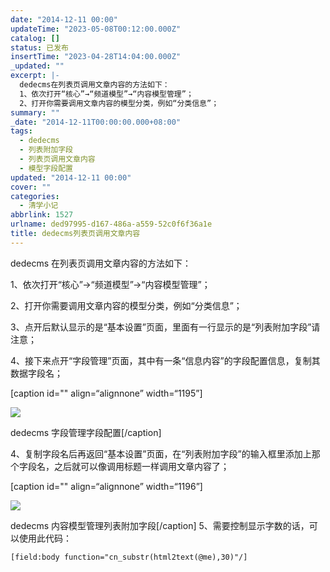 ```yaml
---
date: "2014-12-11 00:00"
updateTime: "2023-05-08T00:12:00.000Z"
catalog: []
status: 已发布
insertTime: "2023-04-28T14:04:00.000Z"
_updated: ""
excerpt: |-
  dedecms在列表页调用文章内容的方法如下：
  1、依次打开“核心”→“频道模型”→“内容模型管理”；
  2、打开你需要调用文章内容的模型分类，例如“分类信息”；
summary: ""
_date: "2014-12-11T00:00:00.000+08:00"
tags:
  - dedecms
  - 列表附加字段
  - 列表页调用文章内容
  - 模型字段配置
updated: "2014-12-11 00:00"
cover: ""
categories:
  - 清学小记
abbrlink: 1527
urlname: ded97995-d167-486a-a559-52c0f6f36a1e
title: dedecms列表页调用文章内容
---
```


dedecms 在列表页调用文章内容的方法如下：

1、依次打开“核心”→“频道模型”→“内容模型管理”；

2、打开你需要调用文章内容的模型分类，例如“分类信息”；

3、点开后默认显示的是“基本设置”页面，里面有一行显示的是“列表附加字段”请注意；

4、接下来点开“字段管理”页面，其中有一条“信息内容”的字段配置信息，复制其数据字段名；

[caption id="" align=“alignnone” width=“1195”]

![](https://image.bmqy.net/upload/Fu9qHG2aPZ5C05vL1Rx1aFJD11wT.jpg)

dedecms 字段管理字段配置[/caption]

4、复制字段名后再返回“基本设置”页面，在“列表附加字段”的输入框里添加上那个字段名，之后就可以像调用标题一样调用文章内容了；

[caption id="" align=“alignnone” width=“1196”]

![](https://image.bmqy.net/upload/FgaBo2CbpbbFa0tzmyly5bn-VhMS.jpg)

dedecms 内容模型管理列表附加字段[/caption]
5、需要控制显示字数的话，可以使用此代码：

```text
[field:body function="cn_substr(html2text(@me),30)"/]
```
